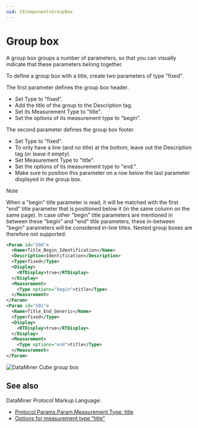 ```yaml
---
uid: UIComponentsGroupBox
---
```


# Group box

A group box groups a number of parameters, so that you can visually indicate that these parameters belong together.

To define a group box with a title, create two parameters of type "fixed".

The first parameter defines the group box header.

- Set Type to "fixed".
- Add the title of the group to the Description tag.
- Set its Measurement Type to "title".
- Set the options of its measurement type to "begin".

 The second parameter defines the group box footer.

- Set Type to "fixed".
- To only have a line (and no title) at the bottom, leave out the Description tag (or leave it empty).
- Set Measurement Type to "title".
- Set the options of its measurement type to "end.".
- Make sure to position this parameter on a row below the last parameter displayed in the group box.

> [!NOTE]
>
> When a "begin" title parameter is read, it will be matched with the first "end" title parameter that is positioned below it (in the same column on the same page). In case other "begin" title parameters are mentioned in between these "begin" and "end" title parameters, these in-between "begin" parameters will be considered in-line titles. Nested group boxes are therefore not supported.

```xml
<Param id="500">
  <Name>Title_Begin_Identification</Name>
  <Description>Identification</Description>
  <Type>fixed</Type>
  <Display>
    <RTDisplay>true</RTDisplay>
  </Display>
  <Measurement>
    <Type options="begin">title</Type>
  </Measurement>
</Param>
<Param id="501">
  <Name>Title_End_Generic</Name>
  <Type>fixed</Type>
  <Display>
    <RTDisplay>true</RTDisplay>
  </Display>
  <Measurement>
    <Type options="end">title</Type>
  </Measurement>
</Param>
```

![DataMiner Cube group box](~/develop/images/uigroupbox.png)

## See also

DataMiner Protocol Markup Language:

- [Protocol.Params.Param.Measurement.Type: title](xref:Protocol.Params.Param.Measurement.Type#title)
- [Options for measurement type “title”](xref:Protocol.Params.Param.Measurement.Type-options#options-for-measurement-type-title)
